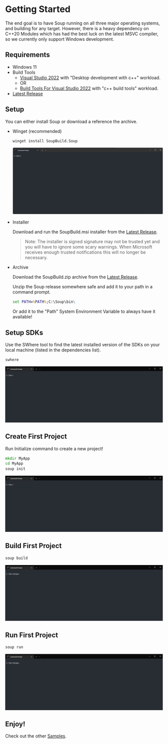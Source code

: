 # Getting Started
The end goal is to have Soup running on all three major operating systems, and building for any target. However, there is a heavy dependency on C++20 Modules which has had the best luck on the latest MSVC compiler, so we currently only support Windows development.

## Requirements
* Windows 11
* Build Tools
  * [Visual Studio 2022](https://visualstudio.microsoft.com/downloads/) with "Desktop development with c++" workload.
  * OR
  * [Build Tools For Visual Studio 2022](https://visualstudio.microsoft.com/downloads/#build-tools-for-visual-studio-2022) with "c++ build tools" workload.
* [Latest Release](https://github.com/SoupBuild/Soup/releases/latest)

## Setup
You can either install Soup or download a reference the archive.

* Winget (recommended)
  ```cmd
  winget install SoupBuild.Soup
  ```

  ![Demo Video Executing WinGet Command](assets/getting-started-winget.gif)

* Installer

  Download and run the SoupBuild.msi installer from the [Latest Release](https://github.com/SoupBuild/Soup/releases/latest). 

  > Note: The installer is signed signature may not be trusted yet and you will have to ignore some scary warnings. When Microsoft receives enough trusted notifications this will no longer be necessary. 

* Archive

  Download the SoupBuild.zip archive from the [Latest Release](https://github.com/SoupBuild/Soup/releases/latest). 

  Unzip the Soup release somewhere safe and add it to your path in a command prompt.

  ```cmd
  set PATH=%PATH%;C:\Soup\bin\
  ```
  Or add it to the "Path" System Environment Variable to always have it available!

## Setup SDKs
Use the SWhere tool to find the latest installed version of the SDKs on your local machine (listed in the dependencies list).

```
swhere
```
![Demo Video Executing Swhere Command](assets/getting-started-swhere.gif)

## Create First Project
Run Initialize command to create a new project!
```cmd
mkdir MyApp
cd MyApp
soup init
```

![Demo Video Executing Init Command](assets/getting-started-init.gif)

## Build First Project
```cmd
soup build
```

![Demo Video Executing Build Command](assets/getting-started-build.gif)

## Run First Project
```cmd
soup run
```

![Demo Video Executing Run Command](assets/getting-started-run.gif)

## Enjoy!
Check out the other [Samples](./Samples.md).
